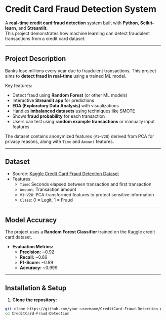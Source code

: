 #  Credit Card Fraud Detection System

A **real-time credit card fraud detection** system built with **Python**, **Scikit-learn**, and **Streamlit**.  
This project demonstrates how machine learning can detect fraudulent transactions from a credit card dataset.

---

##  Project Description

Banks lose millions every year due to fraudulent transactions. This project aims to **detect fraud in real-time** using a trained ML model.  

Key features:  
- Detect fraud using **Random Forest** (or other ML models)  
- Interactive **Streamlit app** for predictions  
- **EDA (Exploratory Data Analysis)** with visualizations  
- Handles **imbalanced datasets** using techniques like SMOTE  
- Shows **fraud probability** for each transaction  
- Users can test using **random example transactions** or manually input features  

The dataset contains anonymized features (`V1`–`V28`) derived from PCA for privacy reasons, along with `Time` and `Amount` features.  

---

##  Dataset

- Source: [Kaggle Credit Card Fraud Detection Dataset](https://www.kaggle.com/datasets/mlg-ulb/creditcardfraud)  
- Features:
  - `Time`: Seconds elapsed between transaction and first transaction
  - `Amount`: Transaction amount
  - `V1`–`V28`: PCA-transformed features to protect sensitive information
  - `Class`: 0 = Legit, 1 = Fraud

---

##  Model Accuracy

The project uses a **Random Forest Classifier** trained on the Kaggle credit card dataset.  

- **Evaluation Metrics:**  
  - **Precision:** ~0.92  
  - **Recall:** ~0.86  
  - **F1-Score:** ~0.89  
  - **Accuracy:** ~0.999  

---

##  Installation & Setup

1. **Clone the repository:**
```bash
git clone https://github.com/your-username/CreditCard-Fraud-Detection.git
cd CreditCard-Fraud-Detection
